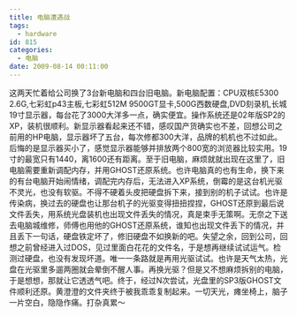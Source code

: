```yaml
---
title: 电脑遭遇战
tags:
  - hardware
id: 815
categories:
  - 电脑
date: 2009-08-14 00:11:00
---
```


<div>

这两天忙着给公司换了3台新电脑和四台旧电脑。新电脑配置：CPU双核E5300 2.6G,七彩虹p43主板,七彩虹512M 9500GT显卡,500G西数硬盘,DVD刻录机,长城19寸显示器，每台花了3000大洋多一点，确实便宜。操作系统还是02年版SP2的XP，装机很顺利。新显示器看起来还不错，感叹国产货确实也不差，回想公司之前用的HP电脑，显示器坏了五台，每次修都300大洋，品牌的机机也不过如此。后悔的是显示器买小了，感觉显示器能够并排放两个800宽的浏览器比较实用。19寸的最宽只有1440，离1600还有距离。至于旧电脑，麻烦就就出现在这里了，旧电脑需要重新调配内存，并用GHOST还原系统。也许电脑真的也有生命，换下来的有台电脑开始闹情绪，调配完内存后，无法进入XP系统，倒霉的是这台机光驱不灵光，也没有软驱。不得不硬着头皮把硬盘拆下来，接到别的机子试试。也许是传染病，换过去的硬盘也让那台机子的光驱变得扭扭捏捏，GHOST还原到最后说文件丢失，用系统光盘装机也出现文件丢失的情况，真是束手无策啊。无奈之下送去电脑城维修，师傅也用他的GHOST还原系统，谁知也出现文件丢下的情况，并且丢下一句话，硬盘铁定坏了，修旧硬盘不如换新的吧。失望之余，回到公司，回想之前曾经进入过DOS，见过里面白花花的文件名，于是想再继续试试运气。检测过硬盘，也没有发现坏道。唯一一条路就是再用光驱试试。也许是天气太热，光盘在光驱里多遛两圈就会晕倒不醒人事。再换光驱？但是又不想麻烦拆别的电脑，于是想想，那就让它透透气吧。终于，经过N次尝试，光盘里的SP3版GHOST文件顺利还原。黄澄澄的文件夹终于被我乖乖复制起来。一切天光，瘫坐椅上，脑子一片空白，隐隐作痛。打杂真累～

</div>